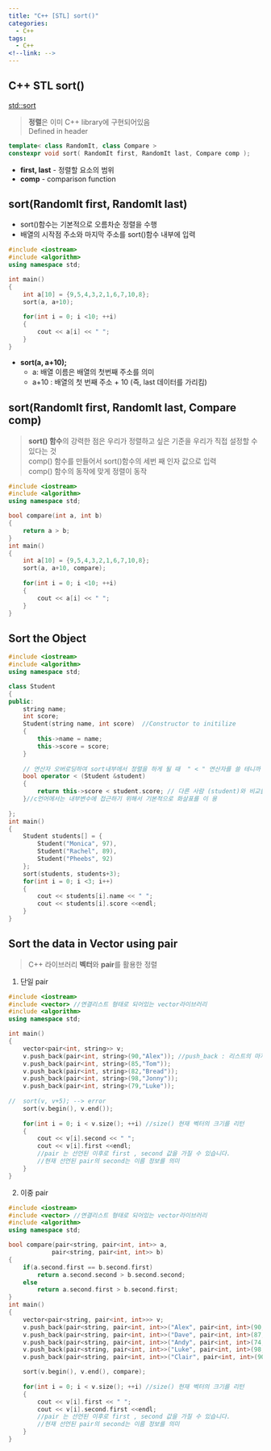 ```yaml
---
title: "C++ [STL] sort()"
categories:
  - C++
tags:
  - C++
<!--link: -->
---
```



## C++ STL sort()
[std::sort](https://en.cppreference.com/w/cpp/algorithm/sort)  

> **정렬**은 이미 C++ library에 구현되어있음    
> Defined in header <algorithm>  


```cpp
template< class RandomIt, class Compare >
constexpr void sort( RandomIt first, RandomIt last, Compare comp );
```
* **first, last** - 정렬할 요소의 범위  
* **comp**	- comparison function  

## sort(RandomIt first, RandomIt last)
*  sort()함수는 기본적으로 오름차순 정렬을 수행  
* 배열의 시작점 주소와 마지막 주소를 sort()함수 내부에 입력    
```cpp
#include <iostream>
#include <algorithm>
using namespace std;

int main()
{
	int a[10] = {9,5,4,3,2,1,6,7,10,8}; 
	sort(a, a+10); 
	 				
	for(int i = 0; i <10; ++i)
	{
		cout << a[i] << " ";
	}
}
```
* **sort(a, a+10);**  
	* a: 배열 이름은 배열의 첫번째 주소를 의미  
	* a+10 : 배열의 첫 번째 주소 + 10 (즉, last 데이터를 가리킴)  
	
## sort(RandomIt first, RandomIt last, Compare comp)
	
> **sort() 함수**의 강력한 점은 우리가 정렬하고 싶은 기준을 우리가 직접 설정할 수 있다는 것  
> comp() 함수를 만들어서 sort()함수의 세번 째 인자 값으로 입력  
> comp() 함수의 동작에 맞게 정렬이 동작  


```cpp
#include <iostream>
#include <algorithm>
using namespace std;

bool compare(int a, int b)
{
	return a > b;
}
int main()
{
	int a[10] = {9,5,4,3,2,1,6,7,10,8}; 
	sort(a, a+10, compare); 
	 				
	for(int i = 0; i <10; ++i)
	{
		cout << a[i] << " ";
	}
}
```

## Sort the Object
```cpp
#include <iostream>
#include <algorithm>
using namespace std;

class Student
{
public:
	string name;
	int score;
	Student(string name, int score)  //Constructor to initilize
	{
		this->name = name;
		this->score = score;
	}
	
	// 연산자 오버로딩하여 sort내부에서 정렬을 하게 될 때  " < " 연산자를 쓸 테니까 필요한 경우 재정의 
	bool operator < (Student &student) 
	{
		return this->score < student.score; // 다른 사람 (student)와 비교를 할 때 내점수 this.score이 낮다면 true를 return 
	}//c언어에서는 내부변수에 접근하기 위해서 기본적으로 화살표를 이 용
	 
};
int main()
{
	Student students[] = {
		Student("Monica", 97),
		Student("Rachel", 89),
		Student("Pheebs", 92)
	};
	sort(students, students+3);
	for(int i = 0; i <3; i++)
	{
		cout << students[i].name << " ";
		cout << students[i].score <<endl;
	}
}
```

## Sort the data in Vector using pair

> C++ 라이브러리 **벡터**와 **pair**를 활용한 정렬

1. 단일 pair
```cpp
#include <iostream>
#include <vector> //연결리스트 형태로 되어있는 vector라이브러리 
#include <algorithm>
using namespace std;

int main()
{
	vector<pair<int, string>> v;
	v.push_back(pair<int, string>(90,"Alex")); //push_back : 리스트의 마지막 부분에 삽입  
	v.push_back(pair<int, string>(85,"Tom"));
	v.push_back(pair<int, string>(82,"Bread"));
	v.push_back(pair<int, string>(98,"Jonny"));
	v.push_back(pair<int, string>(79,"Luke"));
	
//	sort(v, v+5); --> error
	sort(v.begin(), v.end());
	 
	for(int i = 0; i < v.size(); ++i) //size() 현재 벡터의 크기를 리턴 
	{
		cout << v[i].second << " ";
		cout << v[i].first <<endl;
		//pair 는 선언된 이후로 first , second 값을 가질 수 있습니다.
		//현재 선언된 pair의 second는 이름 정보를 의미  
	}
}
```

2. 이중 pair
```cpp
#include <iostream>
#include <vector> //연결리스트 형태로 되어있는 vector라이브러리 
#include <algorithm>
using namespace std;

bool compare(pair<string, pair<int, int>> a,
			pair<string, pair<int, int>> b)
{
	if(a.second.first == b.second.first)
		return a.second.second > b.second.second;
	else
		return a.second.first > b.second.first;
}
int main()
{
	vector<pair<string, pair<int, int>>> v;
	v.push_back(pair<string, pair<int, int>>("Alex", pair<int, int>(90, 19960504))); 
	v.push_back(pair<string, pair<int, int>>("Dave", pair<int, int>(87, 19940218)));
	v.push_back(pair<string, pair<int, int>>("Andy", pair<int, int>(74, 19871214)));
	v.push_back(pair<string, pair<int, int>>("Luke", pair<int, int>(98, 19980123)));
	v.push_back(pair<string, pair<int, int>>("Clair", pair<int, int>(90, 19820612)));

	sort(v.begin(), v.end(), compare);
	 
	for(int i = 0; i < v.size(); ++i) //size() 현재 벡터의 크기를 리턴 
	{
		cout << v[i].first << " ";
		cout << v[i].second.first <<endl;
		//pair 는 선언된 이후로 first , second 값을 가질 수 있습니다.
		//현재 선언된 pair의 second는 이름 정보를 의미  
	}
}
```
